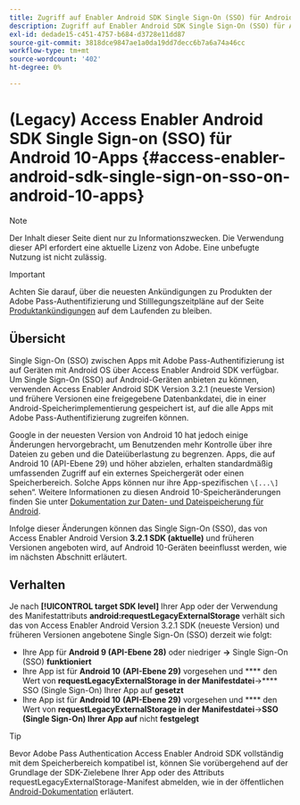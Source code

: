 ```yaml
---
title: Zugriff auf Enabler Android SDK Single Sign-On (SSO) für Android 10-Apps
description: Zugriff auf Enabler Android SDK Single Sign-On (SSO) für Android 10-Apps
exl-id: dedade15-c451-4757-b684-d3728e11dd87
source-git-commit: 3818dce9847ae1a0da19dd7decc6b7a6a74a46cc
workflow-type: tm+mt
source-wordcount: '402'
ht-degree: 0%

---
```


# (Legacy) Access Enabler Android SDK Single Sign-on (SSO) für Android 10-Apps {#access-enabler-android-sdk-single-sign-on-sso-on-android-10-apps}

>[!NOTE]
>
>Der Inhalt dieser Seite dient nur zu Informationszwecken. Die Verwendung dieser API erfordert eine aktuelle Lizenz von Adobe. Eine unbefugte Nutzung ist nicht zulässig.

>[!IMPORTANT]
>
> Achten Sie darauf, über die neuesten Ankündigungen zu Produkten der Adobe Pass-Authentifizierung und Stilllegungszeitpläne auf der Seite [Produktankündigungen](/help/authentication/product-announcements.md) auf dem Laufenden zu bleiben.

## Übersicht

Single Sign-On (SSO) zwischen Apps mit Adobe Pass-Authentifizierung ist auf Geräten mit Android OS über Access Enabler Android SDK verfügbar. Um Single Sign-On (SSO) auf Android-Geräten anbieten zu können, verwenden Access Enabler Android SDK Version 3.2.1 (neueste Version) und frühere Versionen eine freigegebene Datenbankdatei, die in einer Android-Speicherimplementierung gespeichert ist, auf die alle Apps mit Adobe Pass-Authentifizierung zugreifen können.

Google in der neuesten Version von Android 10 hat jedoch einige Änderungen hervorgebracht, um Benutzenden mehr Kontrolle über ihre Dateien zu geben und die Dateiüberlastung zu begrenzen. Apps, die auf Android 10 (API-Ebene 29) und höher abzielen, erhalten standardmäßig umfassenden Zugriff auf ein externes Speichergerät oder einen Speicherbereich. Solche Apps können nur ihre App-spezifischen `\[...\]` sehen“. Weitere Informationen zu diesen Android 10-Speicheränderungen finden Sie unter [Dokumentation zur Daten- und Dateispeicherung für Android](https://developer.android.com/training/data-storage/files/external-scoped).

Infolge dieser Änderungen können das Single Sign-On (SSO), das von Access Enabler Android Version **3.2.1 SDK (aktuelle)** und früheren Versionen angeboten wird, auf Android 10-Geräten beeinflusst werden, wie im nächsten Abschnitt erläutert.

## Verhalten

Je nach **[!UICONTROL target SDK level]** Ihrer App oder der Verwendung des Manifestattributs **android:requestLegacyExternalStorage** verhält sich das von Access Enabler Android Version 3.2.1 SDK (neueste Version) und früheren Versionen angebotene Single Sign-On (SSO) derzeit wie folgt:

- Ihre App für **Android 9 (API-Ebene 28)** oder niedriger **-\>** Single Sign-On (SSO) **funktioniert**
- Ihre App ist für **Android 10** **(API-Ebene 29)** vorgesehen und **** den Wert von **requestLegacyExternalStorage in der Manifestdatei**-\>**** SSO (Single Sign-On) Ihrer App auf **gesetzt**
- Ihre App ist für **Android 10** **(API-Ebene 29)** vorgesehen und **** den Wert von **requestLegacyExternalStorage in der Manifestdatei**-\>**SSO (Single Sign-On) Ihrer App auf** nicht **festgelegt**

>[!TIP]
>
> Bevor Adobe Pass Authentication Access Enabler Android SDK vollständig mit dem Speicherbereich kompatibel ist, können Sie vorübergehend auf der Grundlage der SDK-Zielebene Ihrer App oder des Attributs requestLegacyExternalStorage-Manifest abmelden, wie in der öffentlichen [Android-Dokumentation](https://developer.android.com/training/data-storage/files/external-scoped#opt-out-of-scoped-storage) erläutert.

